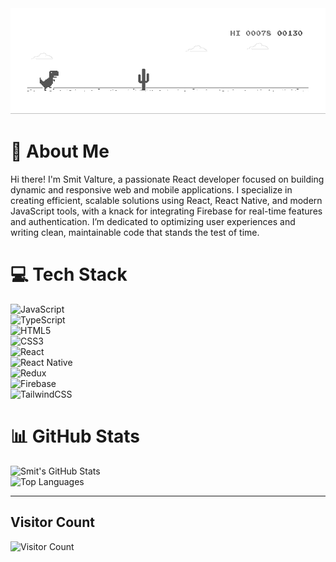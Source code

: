 <a href="https://chromedino.com">
  <picture>
    <source media="(prefers-color-scheme: dark)" srcset="./public/README/img/dino-dark.gif" />
    <source media="(prefers-color-scheme: light)" srcset="./public/README/img/dino.gif" />
    <img alt="https://smitvalture.netlify.app" src="./public/README/img/dino.gif" />
  </picture>
</a>

# 💫 About Me
Hi there! I'm Smit Valture, a passionate React developer focused on building dynamic and responsive web and mobile applications. I specialize in creating efficient, scalable solutions using React, React Native, and modern JavaScript tools, with a knack for integrating Firebase for real-time features and authentication. I’m dedicated to optimizing user experiences and writing clean, maintainable code that stands the test of time.

# 💻 Tech Stack
![JavaScript](https://img.shields.io/badge/JAVASCRIPT-%23323330.svg?style=for-the-badge&logo=javascript&logoColor=%23F7DF1E)  
![TypeScript](https://img.shields.io/badge/TYPESCRIPT-%23007ACC.svg?style=for-the-badge&logo=typescript&logoColor=white)  
![HTML5](https://img.shields.io/badge/HTML5-%23E34F26.svg?style=for-the-badge&logo=html5&logoColor=white)  
![CSS3](https://img.shields.io/badge/CSS3-%231572B6.svg?style=for-the-badge&logo=css3&logoColor=white)  
![React](https://img.shields.io/badge/REACT-%2320232a.svg?style=for-the-badge&logo=react&logoColor=%2361DAFB)  
![React Native](https://img.shields.io/badge/REACT%20NATIVE-%2320232a.svg?style=for-the-badge&logo=react&logoColor=%2361DAFB)  
![Redux](https://img.shields.io/badge/REDUX-%23593d88.svg?style=for-the-badge&logo=redux&logoColor=white)  
![Firebase](https://img.shields.io/badge/FIREBASE-%23039BE5.svg?style=for-the-badge&logo=firebase)  
![TailwindCSS](https://img.shields.io/badge/TAILWINDCSS-%2338B2AC.svg?style=for-the-badge&logo=tailwind-css&logoColor=white)

# 📊 GitHub Stats
![Smit's GitHub Stats](https://github-readme-stats.vercel.app/api?username=smitvalture&show_icons=true&theme=radical)  
![Top Languages](https://github-readme-stats.vercel.app/api/top-langs/?username=smitvalture&layout=compact&theme=radical)

---
## Visitor Count
![Visitor Count](https://visitor-badge.laobi.ink/badge?page_id=smitvalture.smitvalture&format=true)
